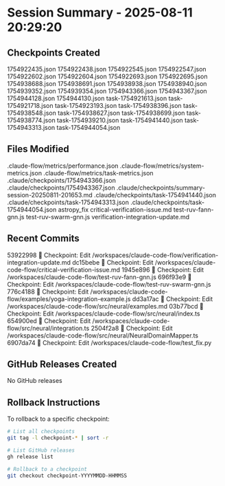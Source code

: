 # Session Summary - 2025-08-11 20:29:20

## Checkpoints Created
1754922435.json
1754922438.json
1754922545.json
1754922547.json
1754922602.json
1754922604.json
1754922693.json
1754922695.json
1754938688.json
1754938691.json
1754938938.json
1754938940.json
1754939352.json
1754939354.json
1754943366.json
1754943367.json
1754944128.json
1754944130.json
task-1754921613.json
task-1754921718.json
task-1754923193.json
task-1754938396.json
task-1754938548.json
task-1754938627.json
task-1754938699.json
task-1754938774.json
task-1754939210.json
task-1754941440.json
task-1754943313.json
task-1754944054.json

## Files Modified
.claude-flow/metrics/performance.json
.claude-flow/metrics/system-metrics.json
.claude-flow/metrics/task-metrics.json
.claude/checkpoints/1754943366.json
.claude/checkpoints/1754943367.json
.claude/checkpoints/summary-session-20250811-201653.md
.claude/checkpoints/task-1754941440.json
.claude/checkpoints/task-1754943313.json
.claude/checkpoints/task-1754944054.json
astropy_fix
critical-verification-issue.md
test-ruv-fann-gnn.js
test-ruv-swarm-gnn.js
verification-integration-update.md

## Recent Commits
53922998 🔖 Checkpoint: Edit /workspaces/claude-code-flow/verification-integration-update.md
dc15bebe 🔖 Checkpoint: Edit /workspaces/claude-code-flow/critical-verification-issue.md
1945e896 🔖 Checkpoint: Edit /workspaces/claude-code-flow/test-ruv-fann-gnn.js
696f93e9 🔖 Checkpoint: Edit /workspaces/claude-code-flow/test-ruv-swarm-gnn.js
776c4188 🔖 Checkpoint: Edit /workspaces/claude-code-flow/examples/yoga-integration-example.js
dd3a17ac 🔖 Checkpoint: Edit /workspaces/claude-code-flow/src/neural/examples.md
03b77bcd 🔖 Checkpoint: Edit /workspaces/claude-code-flow/src/neural/index.ts
654900ed 🔖 Checkpoint: Edit /workspaces/claude-code-flow/src/neural/integration.ts
2504f2a8 🔖 Checkpoint: Edit /workspaces/claude-code-flow/src/neural/NeuralDomainMapper.ts
6907da74 🔖 Checkpoint: Edit /workspaces/claude-code-flow/test_fix.py

## GitHub Releases Created
No GitHub releases

## Rollback Instructions
To rollback to a specific checkpoint:
```bash
# List all checkpoints
git tag -l checkpoint-* | sort -r

# List GitHub releases
gh release list

# Rollback to a checkpoint
git checkout checkpoint-YYYYMMDD-HHMMSS
```
